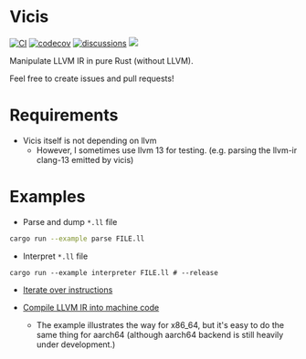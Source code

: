 # Vicis

[![CI](https://github.com/maekawatoshiki/vicis/workflows/Rust/badge.svg)](https://github.com/maekawatoshiki/vicis/actions/workflows/rust.yml)
[![codecov](https://codecov.io/gh/maekawatoshiki/vicis/branch/master/graph/badge.svg)](https://codecov.io/gh/maekawatoshiki/vicis)
[![discussions](https://img.shields.io/static/v1?logo=github&style=flat&color=blueviolet&message=Discussions&label=GitHub)](https://github.com/maekawatoshiki/vicis/discussions)
[![](http://img.shields.io/badge/license-MIT-blue.svg)](./LICENSE)

Manipulate LLVM IR in pure Rust (without LLVM).

Feel free to create issues and pull requests!

# Requirements

- Vicis itself is not depending on llvm
    - However, I sometimes use llvm 13 for testing. (e.g. parsing the llvm-ir clang-13 emitted by vicis)

# Examples

- Parse and dump `*.ll` file

```sh
cargo run --example parse FILE.ll
```

- Interpret `*.ll` file

```
cargo run --example interpreter FILE.ll # --release
```

- [Iterate over instructions](./core/examples/iterate.rs)

- [Compile LLVM IR into machine code](./codegen/examples/example_x86_64.rs)
    - The example illustrates the way for x86_64, but it's easy to do the same thing for aarch64 (although aarch64 backend is still heavily under development.)
